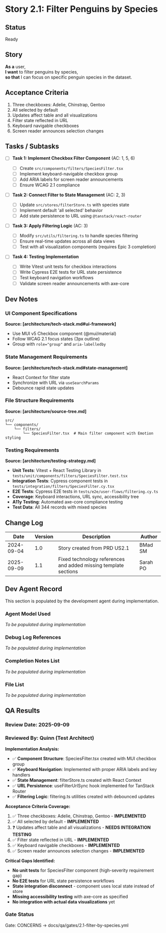 # Story 2.1: Filter Penguins by Species

## Status

Ready

## Story

**As a** user,  
**I want** to filter penguins by species,  
**so that** I can focus on specific penguin species in the dataset.

## Acceptance Criteria

1. Three checkboxes: Adelie, Chinstrap, Gentoo
2. All selected by default
3. Updates affect table and all visualizations
4. Filter state reflected in URL
5. Keyboard navigable checkboxes
6. Screen reader announces selection changes

## Tasks / Subtasks

- [ ] **Task 1: Implement Checkbox Filter Component** (AC: 1, 5, 6)

  - [ ] Create `src/components/filters/SpeciesFilter.tsx`
  - [ ] Implement keyboard-navigable checkbox group
  - [ ] Add ARIA labels for screen reader announcements
  - [ ] Ensure WCAG 2.1 compliance

- [ ] **Task 2: Connect Filter to State Management** (AC: 2, 3)

  - [ ] Update `src/stores/filterStore.ts` with species state
  - [ ] Implement default 'all selected' behavior
  - [ ] Add state persistence to URL using `@tanstack/react-router`

- [ ] **Task 3: Apply Filtering Logic** (AC: 3)

  - [ ] Modify `src/utils/filtering.ts` to handle species filtering
  - [ ] Ensure real-time updates across all data views
  - [ ] Test with all visualization components (requires Epic 3 completion)

- [ ] **Task 4: Testing Implementation**
  - [ ] Write Vitest unit tests for checkbox interactions
  - [ ] Write Cypress E2E tests for URL state persistence
  - [ ] Test keyboard navigation workflows
  - [ ] Validate screen reader announcements with axe-core

## Dev Notes

### UI Component Specifications

**Source: [architecture/tech-stack.md#ui-framework]**

- Use MUI v5 Checkbox component (@mui/material)
- Follow WCAG 2.1 focus states (3px outline)
- Group with `role="group"` and `aria-labelledby`

### State Management Requirements

**Source: [architecture/tech-stack.md#state-management]**

- React Context for filter state
- Synchronize with URL via `useSearchParams`
- Debounce rapid state updates

### File Structure Requirements

**Source: [architecture/source-tree.md]**

```
src/
└── components/
    └── filters/
        └── SpeciesFilter.tsx  # Main filter component with Emotion styling
```

### Testing Requirements

**Source: [architecture/testing-strategy.md]**

- **Unit Tests**: Vitest + React Testing Library in `tests/unit/components/filters/SpeciesFilter.test.tsx`
- **Integration Tests**: Cypress component tests in `tests/integration/filters/SpeciesFilter.cy.tsx`
- **E2E Tests**: Cypress E2E tests in `tests/e2e/user-flows/filtering.cy.ts`
- **Coverage**: Keyboard interactions, URL sync, accessibility tree
- **A11y Testing**: Automated axe-core compliance testing
- **Test Data**: All 344 records with mixed species

## Change Log

| Date       | Version | Description                                                     | Author   |
| ---------- | ------- | --------------------------------------------------------------- | -------- |
| 2024-09-04 | 1.0     | Story created from PRD US2.1                                    | BMad SM  |
| 2025-09-09 | 1.1     | Fixed technology references and added missing template sections | Sarah PO |

## Dev Agent Record

This section is populated by the development agent during implementation.

### Agent Model Used

_To be populated during implementation_

### Debug Log References

_To be populated during implementation_

### Completion Notes List

_To be populated during implementation_

### File List

_To be populated during implementation_

## QA Results

### Review Date: 2025-09-09

### Reviewed By: Quinn (Test Architect)

**Implementation Analysis:**

- ✅ **Component Structure**: SpeciesFilter.tsx created with MUI checkbox group
- ✅ **Keyboard Navigation**: Implemented with proper ARIA labels and key handlers
- ✅ **State Management**: filterStore.ts created with React Context
- ✅ **URL Persistence**: useFilterUrlSync hook implemented for TanStack Router
- ✅ **Filtering Logic**: filtering.ts utilities created with debounced updates

**Acceptance Criteria Coverage:**

1. ✅ Three checkboxes: Adelie, Chinstrap, Gentoo - **IMPLEMENTED**
2. ✅ All selected by default - **IMPLEMENTED**
3. ❓ Updates affect table and all visualizations - **NEEDS INTEGRATION TESTING**
4. ✅ Filter state reflected in URL - **IMPLEMENTED**
5. ✅ Keyboard navigable checkboxes - **IMPLEMENTED**
6. ✅ Screen reader announces selection changes - **IMPLEMENTED**

**Critical Gaps Identified:**

- **No unit tests** for SpeciesFilter component (high-severity requirement gap)
- **No E2E tests** for URL state persistence workflows
- **State integration disconnect** - component uses local state instead of store
- **Missing accessibility testing** with axe-core as specified
- **No integration with actual data visualizations** yet

### Gate Status

Gate: CONCERNS → docs/qa/gates/2.1-filter-by-species.yml
